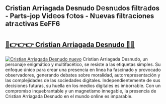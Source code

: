 ## Cristian Arriagada Desnudo D𝚎sn𝚞dos filtr𝚊dos - Parts-jop Vid𝚎os f𝚘tos - N𝚞evas filtr𝚊ciones atr𝚊ctivas EeFF6

# <h2><a href="http://mb1mpb.tromn.icu/?c=Cristian+Arriagada+Desnudo">🔗👉👉👉 Cristian Arriagada Desnudo 🔗🔗</a></h2>

[![Cristian Arriagada Desnudo nuevo](https://i.imgur.com/pEAQMta.gif)](http://mb1mpb.tromn.icu/?c=Cristian+Arriagada+Desnudo)
Cristian Arriagada Desnudo, un personaje enigmático y multifacético, se resiste a las etiquetas simples. Su enfoque único para crear una presencia en línea ha fascinado y provocado observadores, generando debates sobre moralidad, autorrepresentación y las complejidades de las sociedades digitales. Independientemente de sus decisiones futuras, su huella en los medios digitales es imborrable. Con un compromiso inquebrantable y un magnetismo innegable, la presencia de Cristian Arriagada Desnudo en el mundo online es imparable.
